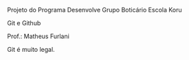 Projeto do Programa Desenvolve Grupo Boticário
Escola Koru

Git e Github

Prof.: Matheus Furlani

Git é muito legal.
